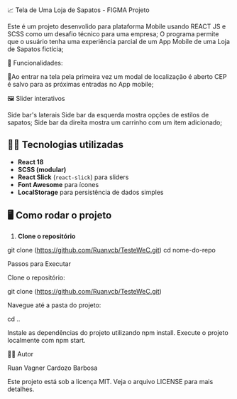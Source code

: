 📈 Tela de Uma Loja de Sapatos - FIGMA Projeto

Este é um projeto desenvolido para plataforma Mobile usando REACT JS e SCSS como um desafio técnico para uma empresa; O programa permite que o usuário tenha uma experiência parcial de um App Mobile de uma Loja de Sapatos fictícia;

🚀 Funcionalidades:

📍Ao entrar na tela pela primeira vez um modal de localização é aberto
  CEP é salvo para as próximas entradas no App mobile;

 🖼️ Slider interativos

  Side bar's laterais
  Side bar da esquerda mostra opções de estilos de sapatos;
  Side bar da direita mostra um carrinho com um item adicionado;

## 🧑‍💻 Tecnologias utilizadas

- **React 18**
- **SCSS (modular)**
- **React Slick** (`react-slick`) para sliders
- **Font Awesome** para ícones
- **LocalStorage** para persistência de dados simples


## 🖥️ Como rodar o projeto
1. **Clone o repositório**

git clone (https://github.com/Ruanvcb/TesteWeC.git)
cd nome-do-repo

Passos para Executar

Clone o repositório:

git clone 
(https://github.com/Ruanvcb/TesteWeC.git)

Navegue até a pasta do projeto:

cd ..

Instale as dependências do projeto utilizando npm install.
Execute o projeto localmente com npm start.

👨‍💻 Autor

Ruan Vagner Cardozo Barbosa

Este projeto está sob a licença MIT. Veja o arquivo LICENSE para mais detalhes.

